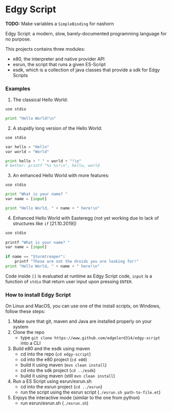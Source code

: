 # Edgy Script

**TODO:** Make variables a `SimpleBinding` for nashorn

Edgy Script: a modern, slow, barely-documented programming language for no purpose.

This projects contains three modules:
- e80, the interpreter and native provider API
- esrun, the script that runs a given ES-Script
- esdk, which is a collection of java classes that provide a sdk for Edgy Scripts

### Examples
1. The classical Hello World:

 ```python
 use stdio

 print "Hello World!\n"
 ```

2. A stupidly long version of the Hello World:

 ```python
 use stdio
 
 var hello = "Hello"
 var world = "World"
 
 print hello + " " + world + "!\n"
 # better: printf "%s %s!\n", hello, world
 ```
 
3. An enhanced Hello World with more features:

 ```python
 use stdio
 
 print "What is your name? "
 var name = [input]
 
 print "Hello World, " + name + " here!\n"
 ```

4. Enhanced Hello World with Easteregg (not yet working due to lack of structures like `if` [21.10.2019])

```python
use stdio
 
printf "What is your name? "
var name = [input]
 
if name == "Stormtrooper":
    printf "These are not the droids you are looking for!"
print "Hello World, " + name + " here!\n"
```

Code inside `[]` is evaluated at runtime as Edgy Script code, `input` is a function of `stdio` that return user input upon pressing `ENTER`.

### How to install Edgy Script
On Linux and MacOS, you can use one of the install scripts, on Windows, follow these steps:

1. Make sure that git, maven and Java are installed properly on your system
2. Clone the repo
    - type `git clone https://www.github.com/edgelord314/edgy-script` into a CLI
3. Build e80 and the esdk using maven
    - cd into the repo (`cd edgy-script`)
    - cd into the e80 project (`cd e80`)
    - build it using maven (`mvn clean install`)
    - cd into the sdk project (`cd ../esdk`)
    - build it using maven (still `mvn clean install`)
4. Run a ES Script using esrun/esrun.sh
    - cd into the esrun project (`cd ../esrun`)
    - run the script using the esrun script (`./esrun.sh path-to-file.et`)
5. Enjoys the interactive mode (similar to the one from python)
    - run esrun/esrun.sh (`./esrun.sh`)

